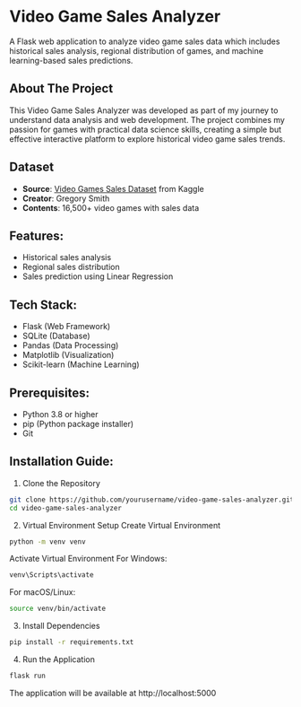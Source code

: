 # Video Game Sales Analyzer
A Flask web application to analyze video game sales data which includes historical sales analysis, regional distribution of games, and machine learning-based sales predictions.

## About The Project
This Video Game Sales Analyzer was developed as part of my journey to understand data analysis and web development. 
The project combines my passion for games with practical data science skills, creating a simple but effective interactive platform to explore historical video game sales trends.

## Dataset
* **Source**: [Video Games Sales Dataset](https://www.kaggle.com/datasets/gregorut/videogamesales) from Kaggle
* **Creator**: Gregory Smith
* **Contents**: 16,500+ video games with sales data
  
## Features:
- Historical sales analysis
- Regional sales distribution
- Sales prediction using Linear Regression

## Tech Stack:
- Flask (Web Framework)
- SQLite (Database)
- Pandas (Data Processing)
- Matplotlib (Visualization)
- Scikit-learn (Machine Learning)

## Prerequisites: 
- Python 3.8 or higher
- pip (Python package installer)
- Git

## Installation Guide: 
1. Clone the Repository
```bash
git clone https://github.com/yourusername/video-game-sales-analyzer.git
cd video-game-sales-analyzer
```

2. Virtual Environment Setup
Create Virtual Environment
```bash
python -m venv venv
```

Activate Virtual Environment
For Windows:
```bash
venv\Scripts\activate
```

For macOS/Linux:
```bash
source venv/bin/activate
```

3. Install Dependencies
```bash
pip install -r requirements.txt
```

4. Run the Application
```bash
flask run
```

The application will be available at http://localhost:5000
